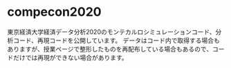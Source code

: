# compecon2020

東京経済大学経済データ分析2020のモンテカルロシミュレーションコード、分析コード、再現コードを公開しています。
データはコード内で取得する場合もありますが、授業ページで整形したものを再配布している場合もあるので、コードだけでは再現ができない場合があります。
